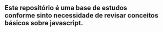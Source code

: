 ## Este repositório é uma base de estudos conforme sinto necessidade de revisar conceitos básicos sobre javascript.
